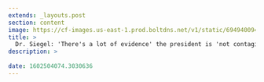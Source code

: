 ```yaml
--- 
extends: _layouts.post 
section: content 
image: https://cf-images.us-east-1.prod.boltdns.net/v1/static/694940094001/777ef7ae-e63f-4b28-a635-9937eb7d1243/6155ee4c-ff9c-49e3-8afa-e24590e44004/1280x720/match/image.jpg 
title: > 
  Dr. Siegel: 'There's a lot of evidence' the president is 'not contagious' 
description: > 
   
date: 1602504074.3030636 
--- 
```

